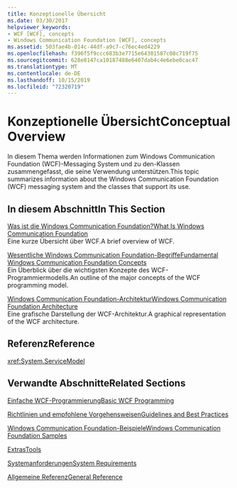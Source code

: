 ```yaml
---
title: Konzeptionelle Übersicht
ms.date: 03/30/2017
helpviewer_keywords:
- WCF [WCF], concepts
- Windows Communication Foundation [WCF], concepts
ms.assetid: 503fae4b-014c-44df-a9c7-c76ec4ed4229
ms.openlocfilehash: f396f5f9ccc683b3e7715e64301587c08c719f75
ms.sourcegitcommit: 628e8147ca10187488e6407dab4c4e6ebe0cac47
ms.translationtype: MT
ms.contentlocale: de-DE
ms.lasthandoff: 10/15/2019
ms.locfileid: "72320719"
---
```

# <a name="conceptual-overview"></a><span data-ttu-id="f93cb-102">Konzeptionelle Übersicht</span><span class="sxs-lookup"><span data-stu-id="f93cb-102">Conceptual Overview</span></span>
<span data-ttu-id="f93cb-103">In diesem Thema werden Informationen zum Windows Communication Foundation (WCF)-Messaging System und zu den-Klassen zusammengefasst, die seine Verwendung unterstützen.</span><span class="sxs-lookup"><span data-stu-id="f93cb-103">This topic summarizes information about the Windows Communication Foundation (WCF) messaging system and the classes that support its use.</span></span>  
  
## <a name="in-this-section"></a><span data-ttu-id="f93cb-104">In diesem Abschnitt</span><span class="sxs-lookup"><span data-stu-id="f93cb-104">In This Section</span></span>  
 [<span data-ttu-id="f93cb-105">Was ist die Windows Communication Foundation?</span><span class="sxs-lookup"><span data-stu-id="f93cb-105">What Is Windows Communication Foundation</span></span>](whats-wcf.md)  
 <span data-ttu-id="f93cb-106">Eine kurze Übersicht über WCF.</span><span class="sxs-lookup"><span data-stu-id="f93cb-106">A brief overview of WCF.</span></span>  
  
 [<span data-ttu-id="f93cb-107">Wesentliche Windows Communication Foundation-Begriffe</span><span class="sxs-lookup"><span data-stu-id="f93cb-107">Fundamental Windows Communication Foundation Concepts</span></span>](fundamental-concepts.md)  
 <span data-ttu-id="f93cb-108">Ein Überblick über die wichtigsten Konzepte des WCF-Programmiermodells.</span><span class="sxs-lookup"><span data-stu-id="f93cb-108">An outline of the major concepts of the WCF programming model.</span></span>  
  
 [<span data-ttu-id="f93cb-109">Windows Communication Foundation-Architektur</span><span class="sxs-lookup"><span data-stu-id="f93cb-109">Windows Communication Foundation Architecture</span></span>](architecture.md)  
 <span data-ttu-id="f93cb-110">Eine grafische Darstellung der WCF-Architektur.</span><span class="sxs-lookup"><span data-stu-id="f93cb-110">A graphical representation of the WCF architecture.</span></span>  
  
## <a name="reference"></a><span data-ttu-id="f93cb-111">Referenz</span><span class="sxs-lookup"><span data-stu-id="f93cb-111">Reference</span></span>  
 <xref:System.ServiceModel>  
  
## <a name="related-sections"></a><span data-ttu-id="f93cb-112">Verwandte Abschnitte</span><span class="sxs-lookup"><span data-stu-id="f93cb-112">Related Sections</span></span>  
 [<span data-ttu-id="f93cb-113">Einfache WCF-Programmierung</span><span class="sxs-lookup"><span data-stu-id="f93cb-113">Basic WCF Programming</span></span>](basic-wcf-programming.md)  
  
 [<span data-ttu-id="f93cb-114">Richtlinien und empfohlene Vorgehensweisen</span><span class="sxs-lookup"><span data-stu-id="f93cb-114">Guidelines and Best Practices</span></span>](guidelines-and-best-practices.md)  
  
 [<span data-ttu-id="f93cb-115">Windows Communication Foundation-Beispiele</span><span class="sxs-lookup"><span data-stu-id="f93cb-115">Windows Communication Foundation Samples</span></span>](./samples/index.md)  
  
 [<span data-ttu-id="f93cb-116">Extras</span><span class="sxs-lookup"><span data-stu-id="f93cb-116">Tools</span></span>](./diagnostics/exceptions-reference/tools.md)  
  
 [<span data-ttu-id="f93cb-117">Systemanforderungen</span><span class="sxs-lookup"><span data-stu-id="f93cb-117">System Requirements</span></span>](wcf-system-requirements.md)  
  
 [<span data-ttu-id="f93cb-118">Allgemeine Referenz</span><span class="sxs-lookup"><span data-stu-id="f93cb-118">General Reference</span></span>](general-reference.md)
